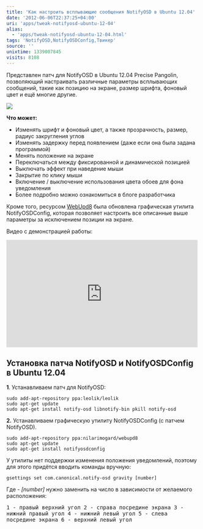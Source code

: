 ```yaml
---
title: 'Как настроить всплывающие сообщения NotifyOSD в Ubuntu 12.04'
date: '2012-06-06T22:37:25+04:00'
uri: 'apps/tweak-notifyosd-ubuntu-12-04'
alias: 
  - 'apps/tweak-notifyosd-ubuntu-12-04.html'
tags: 'NotifyOSD,NotifyOSDConfig,Твикер'
source: ''
unixtime: 1339007845
visits: 8108
---
```

Представлен патч для NotifyOSD в Ubuntu 12.04 Precise Pangolin, позволяющий настраивать различные параметры всплывающих сообщений, такие как позицию на экране, размер шрифта, фоновый цвет и ещё многие другие.

 [![](img/2012/06/06/22-00/notify-osd-7345822908-o.jpg)](img/2012/06/06/22-00/notify-osd-7345822908-o.jpg) 

**Что может:**

*   Изменять шрифт и фоновый цвет, а также прозрачность, размер, радиус закругления углов
*   Изменять задержку перед появлением (даже если она была задана программой)
*   Менять положение на экране
*   Переключаться между фиксированной и динамической позицией
*   Выключать эффект при наведение мыши
*   Закрытие по клику мыши
*   Включение / выключение использования цвета обоев для фона уведомления
*   Более подробно можно ознакомиться в блоге разработчика

Кроме того, ресурсом [WebUpd8](http://www.webupd8.org/2012/06/closable-movable-notifyosd.html) была обновлена графическая утилита NotifyOSDConfig, которая позволяет настроить все описанные выше параметры за исключением позиции на экране.

Видео с демонстрацией работы:

<iframe src="http://www.youtube.com/embed/1CAWU18JkjE" frameborder="0" width="500" height="281"></iframe>

## Установка патча NotifyOSD и NotifyOSDConfig в Ubuntu 12.04

**1**. Устанавливаем патч для NotifyOSD:

```
sudo add-apt-repository ppa:leolik/leolik
sudo apt-get update
sudo apt-get install notify-osd libnotify-bin pkill notify-osd
```

**2.** Устанавливаем графическую утилиту NotifyOSDConfig (с патчем NotifyOSD).

```
sudo add-apt-repository ppa:nilarimogard/webupd8
sudo apt-get update
sudo apt-get install notifyosdconfig
```

У утилиты нет поддержки изменения положения уведомлений, поэтому для этого придётся вводить команды вручную:

```
gsettings set com.canonical.notify-osd gravity [number]
```

Где - *\[number\]* нужно заменить на число в зависимости от желаемого расположения:

 <samp> 1 - правый верхний угол
 2 - справа посредине экрана
 3 - нижний правый угол
 4 - нижний левый угол
 5 - слева посредине экрана
 6 - верхний левый угол</samp>
